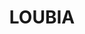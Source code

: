 ---
title: LOUBIA
draft: false
description: Ragout d'haricots blancs
layout: recettes
type: plat
categories:
  - Plat chaud
regime:
  - vegetarien
region: Tunisie
cuisson: Oui
temperature: Chaud
plate: 100
check: Oui
checkAlwaysOk: false
checkfor: ""
ingredients:
  sec:
    - title: Boulgour
      quantite: 5
      unit: Kg
    - title: Haricots blancs
      quantite: 5
      unit: Kg
  legumes:
    - title: Ail
      quantite: 5
      unit: tête·s
    - title: Carotte
      quantite: 15
      unit: Kg
    - title: Oignon
      quantite: 10
      unit: Kg
    - title: Tomate (conserve)
      quantite: 5
      unit: Kg
  lof:
    - title: huile d'olive
      quantite: 1.5
      unit: litre
  epices:
    - title: Persil frais
      quantite: 5
      unit: bottes
    - title: Coriandre fraîche
      quantite: 5
      commentaire: "a ajouter ciselée sur le top selon les envies "
      unit: bottes
    - title: Paprika
      quantite: 70
      unit: grammes
    - title: Feuille de laurier
      quantite: 8
      unit: unité
    - title: Gingembre en poudre
      quantite: 100
      unit: grammes
    - title: Cumin
      quantite: 70
      unit: grammes
preparation: >-
  ### Instructions


  1  La veille, faites tremper les haricots blancs secs dans un grand bol d'eau.


  2  Le lendemain, rincez les haricots et blanchissez-les dans un grand volume d'eau bouillante pendant 8 minutes.


  3 Égouttez et réservez.


  4  Faites revenir les oignons émincés, l'ail râpé avec l'huile d'olive dans une sauteuse.


  5  Ajoutez les épices


  6  Couper les carottes brunoise et ajoutez-les dans la sauteuse avec les aromates effeuillés.


  7  Versez la pulpe de tomate, l'eau, salez et poivrez.


  8  Quand la sauce commence à bouillonner, ajoutez vos haricots.


  9  Faites cuire à feu moyen / doux et à couvert pendant 1 heure 30 minutes.


  10  En fin de cuisson, ajustez l'assaisonnement.


  11 Faire le boulgour.
preparation24h: Faire tremper les haricots blancs
publishDate: 2025-05-14T08:43:00.000Z
uuid: 90fy1yfd
titleslug: loubia_90fy1yfd
---